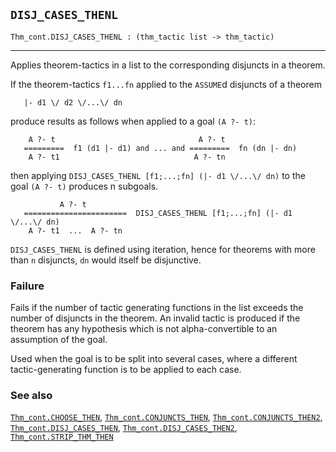 ## `DISJ_CASES_THENL`

``` hol4
Thm_cont.DISJ_CASES_THENL : (thm_tactic list -> thm_tactic)
```

------------------------------------------------------------------------

Applies theorem-tactics in a list to the corresponding disjuncts in a
theorem.

If the theorem-tactics `f1...fn` applied to the `ASSUME`d disjuncts of a
theorem

``` hol4
   |- d1 \/ d2 \/...\/ dn
```

produce results as follows when applied to a goal `(A ?- t)`:

``` hol4
    A ?- t                                A ?- t
   =========  f1 (d1 |- d1) and ... and =========  fn (dn |- dn)
    A ?- t1                              A ?- tn
```

then applying `DISJ_CASES_THENL [f1;...;fn] (|- d1 \/...\/ dn)` to the
goal `(A ?- t)` produces n subgoals.

``` hol4
           A ?- t
   =======================  DISJ_CASES_THENL [f1;...;fn] (|- d1 \/...\/ dn)
    A ?- t1  ...  A ?- tn
```

`DISJ_CASES_THENL` is defined using iteration, hence for theorems with
more than `n` disjuncts, `dn` would itself be disjunctive.

### Failure

Fails if the number of tactic generating functions in the list exceeds
the number of disjuncts in the theorem. An invalid tactic is produced if
the theorem has any hypothesis which is not alpha-convertible to an
assumption of the goal.

Used when the goal is to be split into several cases, where a different
tactic-generating function is to be applied to each case.

### See also

[`Thm_cont.CHOOSE_THEN`](#Thm_cont.CHOOSE_THEN),
[`Thm_cont.CONJUNCTS_THEN`](#Thm_cont.CONJUNCTS_THEN),
[`Thm_cont.CONJUNCTS_THEN2`](#Thm_cont.CONJUNCTS_THEN2),
[`Thm_cont.DISJ_CASES_THEN`](#Thm_cont.DISJ_CASES_THEN),
[`Thm_cont.DISJ_CASES_THEN2`](#Thm_cont.DISJ_CASES_THEN2),
[`Thm_cont.STRIP_THM_THEN`](#Thm_cont.STRIP_THM_THEN)
